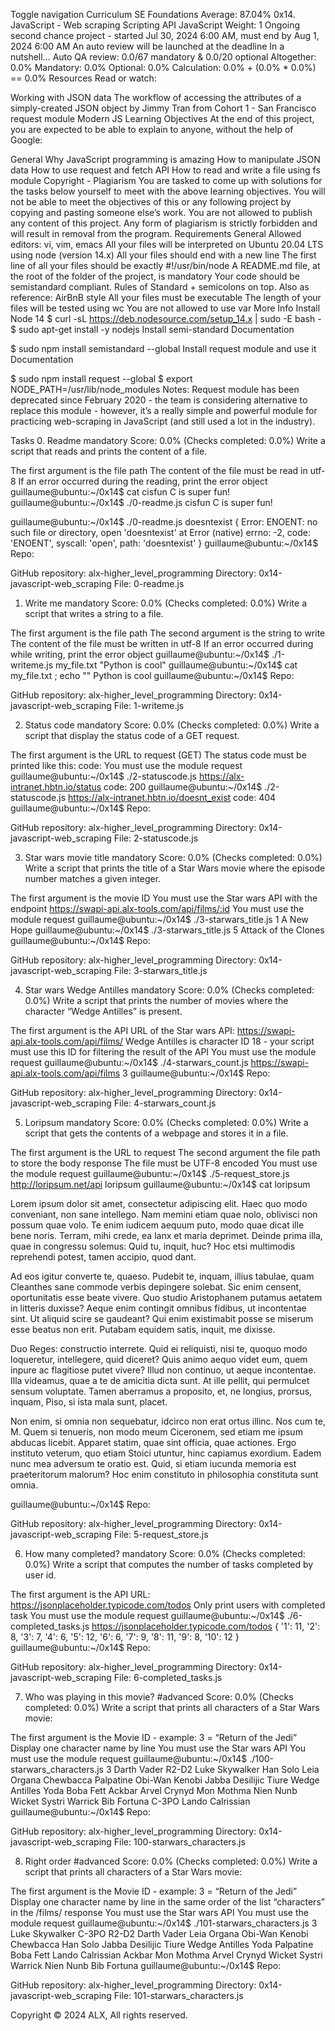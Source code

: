 Toggle navigation
Curriculum
SE Foundations
Average: 87.04%
0x14. JavaScript - Web scraping
Scripting
API
JavaScript
 Weight: 1
 Ongoing second chance project - started Jul 30, 2024 6:00 AM, must end by Aug 1, 2024 6:00 AM
 An auto review will be launched at the deadline
In a nutshell…
Auto QA review: 0.0/67 mandatory & 0.0/20 optional
Altogether:  0.0%
Mandatory: 0.0%
Optional: 0.0%
Calculation:  0.0% + (0.0% * 0.0%)  == 0.0%
Resources
Read or watch:

Working with JSON data
The workflow of accessing the attributes of a simply-created JSON object by Jimmy Tran from Cohort 1 - San Francisco
request module
Modern JS
Learning Objectives
At the end of this project, you are expected to be able to explain to anyone, without the help of Google:

General
Why JavaScript programming is amazing
How to manipulate JSON data
How to use request and fetch API
How to read and write a file using fs module
Copyright - Plagiarism
You are tasked to come up with solutions for the tasks below yourself to meet with the above learning objectives.
You will not be able to meet the objectives of this or any following project by copying and pasting someone else’s work.
You are not allowed to publish any content of this project.
Any form of plagiarism is strictly forbidden and will result in removal from the program.
Requirements
General
Allowed editors: vi, vim, emacs
All your files will be interpreted on Ubuntu 20.04 LTS using node (version 14.x)
All your files should end with a new line
The first line of all your files should be exactly #!/usr/bin/node
A README.md file, at the root of the folder of the project, is mandatory
Your code should be semistandard compliant. Rules of Standard + semicolons on top. Also as reference: AirBnB style
All your files must be executable
The length of your files will be tested using wc
You are not allowed to use var
More Info
Install Node 14
$ curl -sL https://deb.nodesource.com/setup_14.x | sudo -E bash -
$ sudo apt-get install -y nodejs
Install semi-standard
Documentation

$ sudo npm install semistandard --global
Install request module and use it
Documentation

$ sudo npm install request --global
$ export NODE_PATH=/usr/lib/node_modules
Notes: Request module has been deprecated since February 2020 - the team is considering alternative to replace this module - however, it’s a really simple and powerful module for practicing web-scraping in JavaScript (and still used a lot in the industry).

Tasks
0. Readme
mandatory
Score: 0.0% (Checks completed: 0.0%)
Write a script that reads and prints the content of a file.

The first argument is the file path
The content of the file must be read in utf-8
If an error occurred during the reading, print the error object
guillaume@ubuntu:~/0x14$ cat cisfun
C is super fun!
guillaume@ubuntu:~/0x14$ ./0-readme.js cisfun
C is super fun!

guillaume@ubuntu:~/0x14$ ./0-readme.js doesntexist
{ Error: ENOENT: no such file or directory, open 'doesntexist'
    at Error (native)
  errno: -2,
  code: 'ENOENT',
  syscall: 'open',
  path: 'doesntexist' }
guillaume@ubuntu:~/0x14$ 
Repo:

GitHub repository: alx-higher_level_programming
Directory: 0x14-javascript-web_scraping
File: 0-readme.js
   
1. Write me
mandatory
Score: 0.0% (Checks completed: 0.0%)
Write a script that writes a string to a file.

The first argument is the file path
The second argument is the string to write
The content of the file must be written in utf-8
If an error occurred during while writing, print the error object
guillaume@ubuntu:~/0x14$ ./1-writeme.js my_file.txt "Python is cool"
guillaume@ubuntu:~/0x14$ cat my_file.txt ; echo ""
Python is cool
guillaume@ubuntu:~/0x14$ 
Repo:

GitHub repository: alx-higher_level_programming
Directory: 0x14-javascript-web_scraping
File: 1-writeme.js
   
2. Status code
mandatory
Score: 0.0% (Checks completed: 0.0%)
Write a script that display the status code of a GET request.

The first argument is the URL to request (GET)
The status code must be printed like this: code: <status code>
You must use the module request
guillaume@ubuntu:~/0x14$ ./2-statuscode.js https://alx-intranet.hbtn.io/status
code: 200
guillaume@ubuntu:~/0x14$ ./2-statuscode.js https://alx-intranet.hbtn.io/doesnt_exist
code: 404
guillaume@ubuntu:~/0x14$ 
Repo:

GitHub repository: alx-higher_level_programming
Directory: 0x14-javascript-web_scraping
File: 2-statuscode.js
   
3. Star wars movie title
mandatory
Score: 0.0% (Checks completed: 0.0%)
Write a script that prints the title of a Star Wars movie where the episode number matches a given integer.

The first argument is the movie ID
You must use the Star wars API with the endpoint https://swapi-api.alx-tools.com/api/films/:id
You must use the module request
guillaume@ubuntu:~/0x14$ ./3-starwars_title.js 1
A New Hope
guillaume@ubuntu:~/0x14$ ./3-starwars_title.js 5
Attack of the Clones
guillaume@ubuntu:~/0x14$ 
Repo:

GitHub repository: alx-higher_level_programming
Directory: 0x14-javascript-web_scraping
File: 3-starwars_title.js
   
4. Star wars Wedge Antilles
mandatory
Score: 0.0% (Checks completed: 0.0%)
Write a script that prints the number of movies where the character “Wedge Antilles” is present.

The first argument is the API URL of the Star wars API: https://swapi-api.alx-tools.com/api/films/
Wedge Antilles is character ID 18 - your script must use this ID for filtering the result of the API
You must use the module request
guillaume@ubuntu:~/0x14$ ./4-starwars_count.js https://swapi-api.alx-tools.com/api/films
3
guillaume@ubuntu:~/0x14$ 
Repo:

GitHub repository: alx-higher_level_programming
Directory: 0x14-javascript-web_scraping
File: 4-starwars_count.js
   
5. Loripsum
mandatory
Score: 0.0% (Checks completed: 0.0%)
Write a script that gets the contents of a webpage and stores it in a file.

The first argument is the URL to request
The second argument the file path to store the body response
The file must be UTF-8 encoded
You must use the module request
guillaume@ubuntu:~/0x14$ ./5-request_store.js http://loripsum.net/api loripsum
guillaume@ubuntu:~/0x14$ cat loripsum
<p>Lorem ipsum dolor sit amet, consectetur adipiscing elit. Haec quo modo conveniant, non sane intellego. Nam memini etiam quae nolo, oblivisci non possum quae volo. Te enim iudicem aequum puto, modo quae dicat ille bene noris. Terram, mihi crede, ea lanx et maria deprimet. Deinde prima illa, quae in congressu solemus: Quid tu, inquit, huc? Hoc etsi multimodis reprehendi potest, tamen accipio, quod dant. </p>

<p>Ad eos igitur converte te, quaeso. Pudebit te, inquam, illius tabulae, quam Cleanthes sane commode verbis depingere solebat. Sic enim censent, oportunitatis esse beate vivere. Quo studio Aristophanem putamus aetatem in litteris duxisse? Aeque enim contingit omnibus fidibus, ut incontentae sint. Ut aliquid scire se gaudeant? Qui enim existimabit posse se miserum esse beatus non erit. Putabam equidem satis, inquit, me dixisse. </p>

<p>Duo Reges: constructio interrete. Quid ei reliquisti, nisi te, quoquo modo loqueretur, intellegere, quid diceret? Quis animo aequo videt eum, quem inpure ac flagitiose putet vivere? Illud non continuo, ut aeque incontentae. Illa videamus, quae a te de amicitia dicta sunt. At ille pellit, qui permulcet sensum voluptate. Tamen aberramus a proposito, et, ne longius, prorsus, inquam, Piso, si ista mala sunt, placet. </p>

<p>Non enim, si omnia non sequebatur, idcirco non erat ortus illinc. Nos cum te, M. Quem si tenueris, non modo meum Ciceronem, sed etiam me ipsum abducas licebit. Apparet statim, quae sint officia, quae actiones. Ergo instituto veterum, quo etiam Stoici utuntur, hinc capiamus exordium. Eadem nunc mea adversum te oratio est. Quid, si etiam iucunda memoria est praeteritorum malorum? Hoc enim constituto in philosophia constituta sunt omnia. </p>

guillaume@ubuntu:~/0x14$ 
Repo:

GitHub repository: alx-higher_level_programming
Directory: 0x14-javascript-web_scraping
File: 5-request_store.js
   
6. How many completed?
mandatory
Score: 0.0% (Checks completed: 0.0%)
Write a script that computes the number of tasks completed by user id.

The first argument is the API URL: https://jsonplaceholder.typicode.com/todos
Only print users with completed task
You must use the module request
guillaume@ubuntu:~/0x14$ ./6-completed_tasks.js https://jsonplaceholder.typicode.com/todos
{ '1': 11,
  '2': 8,
  '3': 7,
  '4': 6,
  '5': 12,
  '6': 6,
  '7': 9,
  '8': 11,
  '9': 8,
  '10': 12 }
guillaume@ubuntu:~/0x14$
Repo:

GitHub repository: alx-higher_level_programming
Directory: 0x14-javascript-web_scraping
File: 6-completed_tasks.js
   
7. Who was playing in this movie?
#advanced
Score: 0.0% (Checks completed: 0.0%)
Write a script that prints all characters of a Star Wars movie:

The first argument is the Movie ID - example: 3 = “Return of the Jedi”
Display one character name by line
You must use the Star wars API
You must use the module request
guillaume@ubuntu:~/0x14$ ./100-starwars_characters.js 3
Darth Vader
R2-D2
Luke Skywalker
Han Solo
Leia Organa
Chewbacca
Palpatine
Obi-Wan Kenobi
Jabba Desilijic Tiure
Wedge Antilles
Yoda
Boba Fett
Ackbar
Arvel Crynyd
Mon Mothma
Nien Nunb
Wicket Systri Warrick
Bib Fortuna
C-3PO
Lando Calrissian
guillaume@ubuntu:~/0x14$ 
Repo:

GitHub repository: alx-higher_level_programming
Directory: 0x14-javascript-web_scraping
File: 100-starwars_characters.js
   
8. Right order
#advanced
Score: 0.0% (Checks completed: 0.0%)
Write a script that prints all characters of a Star Wars movie:

The first argument is the Movie ID - example: 3 = “Return of the Jedi”
Display one character name by line in the same order of the list “characters” in the /films/ response
You must use the Star wars API
You must use the module request
guillaume@ubuntu:~/0x14$ ./101-starwars_characters.js 3
Luke Skywalker
C-3PO
R2-D2
Darth Vader
Leia Organa
Obi-Wan Kenobi
Chewbacca
Han Solo
Jabba Desilijic Tiure
Wedge Antilles
Yoda
Palpatine
Boba Fett
Lando Calrissian
Ackbar
Mon Mothma
Arvel Crynyd
Wicket Systri Warrick
Nien Nunb
Bib Fortuna
guillaume@ubuntu:~/0x14$ 
Repo:

GitHub repository: alx-higher_level_programming
Directory: 0x14-javascript-web_scraping
File: 101-starwars_characters.js
   
Copyright © 2024 ALX, All rights reserved.

